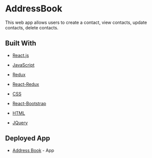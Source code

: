 # AddressBook

This web app allows users to create a contact, view contacts, update contacts, delete contacts. 


## Built With

* [React.js](https://reactjs.org/)

* [JavaScript](https://developer.mozilla.org/en-US/docs/Web/JavaScript)

* [Redux](https://redux.js.org/)

* [React-Redux](https://www.npmjs.com/package/react-redux)

* [CSS](https://developer.mozilla.org/en-US/docs/Web/CSS)

* [React-Bootstrap](https://getbootstrap.com/)

* [HTML](https://developer.mozilla.org/en-US/docs/Web/HTML)

* [JQuery](https://api.jquery.com/)



## Deployed App
* [Address Book](https://address-book-marlee-gerard.herokuapp.com) - App
